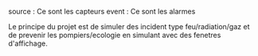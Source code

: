 source : Ce sont les capteurs
event : Ce sont les alarmes

Le principe du projet est de simuler des incident type feu/radiation/gaz et de prevenir les pompiers/ecologie en simulant avec des fenetres d'affichage.
